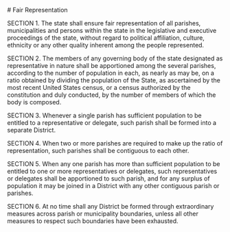 # Fair Representation

SECTION 1. The state shall ensure fair representation of all parishes, municipalities and persons within the state in the legislative and executive proceedings of the state, without regard to political affiliation, culture, ethnicity or any other quality inherent among the people represented.

SECTION 2. The members of any governing body of the state designated as representative in nature shall be apportioned among the several parishes, according to the number of population in each, as nearly as may be, on a ratio obtained by dividing the population of the State, as ascertained by the most recent United States census, or a census authorized by the constitution and duly conducted, by the number of members of which the body is composed.

SECTION 3. Whenever a single parish has sufficient population to be entitled to a representative or delegate, such parish shall be formed into a separate District.

SECTION 4. When two or more parishes are required to make up the ratio of representation, such parishes shall be contiguous to each other.

SECTION 5. When any one parish has more than sufficient population to be entitled to one or more representatives or delegates, such representatives or delegates shall be apportioned to such parish, and for any surplus of population it may be joined in a District with any other contiguous parish or parishes.

SECTION 6. At no time shall any District be formed through extraordinary measures across parish or municipality boundaries, unless all other measures to respect such boundaries have been exhausted.
